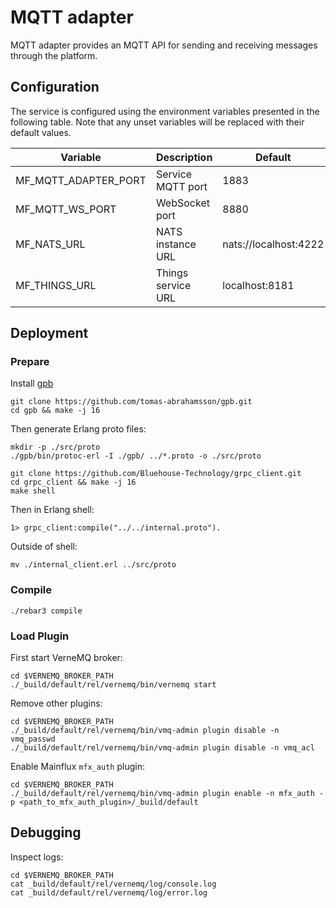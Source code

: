 # MQTT adapter

MQTT adapter provides an MQTT API for sending and receiving messages through the
platform.

## Configuration

The service is configured using the environment variables presented in the
following table. Note that any unset variables will be replaced with their
default values.

| Variable             | Description         | Default               |
|----------------------|---------------------|-----------------------|
| MF_MQTT_ADAPTER_PORT | Service MQTT port   | 1883                  |
| MF_MQTT_WS_PORT      | WebSocket port      | 8880                  |
| MF_NATS_URL          | NATS instance URL   | nats://localhost:4222 |
| MF_THINGS_URL        | Things service URL  | localhost:8181        |

## Deployment

### Prepare
Install [gpb](https://github.com/tomas-abrahamsson/gpb)
```
git clone https://github.com/tomas-abrahamsson/gpb.git
cd gpb && make -j 16
```

Then generate Erlang proto files:
```
mkdir -p ./src/proto
./gpb/bin/protoc-erl -I ./gpb/ ../*.proto -o ./src/proto
```

```
git clone https://github.com/Bluehouse-Technology/grpc_client.git
cd grpc_client && make -j 16
make shell
```
Then in Erlang shell:
```
1> grpc_client:compile("../../internal.proto").
```

Outside of shell:
```
mv ./internal_client.erl ../src/proto
```

### Compile
```
./rebar3 compile
```

### Load Plugin

First start VerneMQ broker:
```
cd $VERNEMQ_BROKER_PATH
./_build/default/rel/vernemq/bin/vernemq start
```

Remove other plugins:
```
cd $VERNEMQ_BROKER_PATH
./_build/default/rel/vernemq/bin/vmq-admin plugin disable -n vmq_passwd
./_build/default/rel/vernemq/bin/vmq-admin plugin disable -n vmq_acl
```

Enable Mainflux `mfx_auth` plugin:
```
cd $VERNEMQ_BROKER_PATH
./_build/default/rel/vernemq/bin/vmq-admin plugin enable -n mfx_auth -p <path_to_mfx_auth_plugin>/_build/default
```

## Debugging
Inspect logs:
```
cd $VERNEMQ_BROKER_PATH
cat _build/default/rel/vernemq/log/console.log
cat _build/default/rel/vernemq/log/error.log
```


